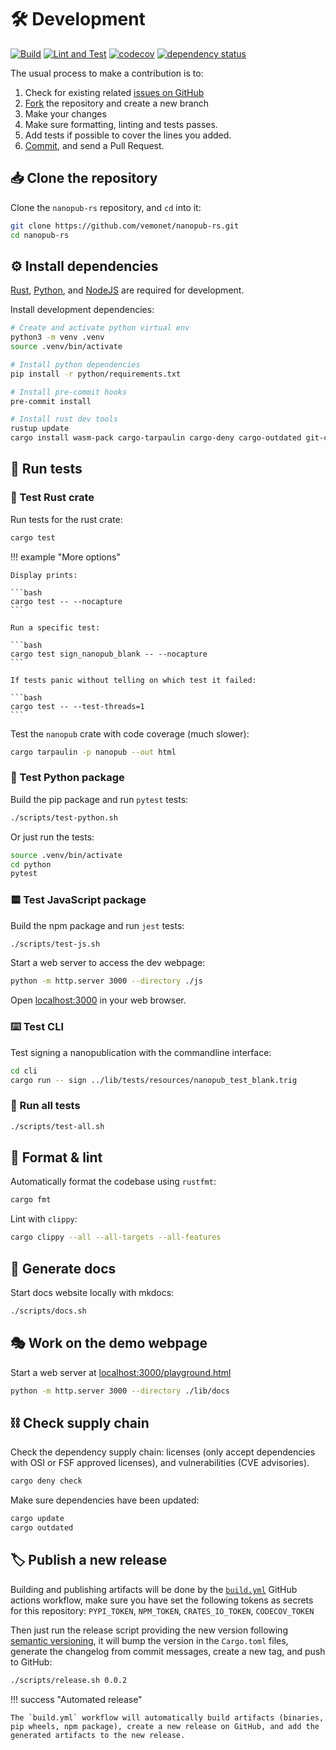 # 🛠️ Development

[![Build](https://github.com/vemonet/nanopub-rs/actions/workflows/build.yml/badge.svg)](https://github.com/vemonet/nanopub-rs/actions/workflows/build.yml) [![Lint and Test](https://github.com/vemonet/nanopub-rs/actions/workflows/test.yml/badge.svg)](https://github.com/vemonet/nanopub-rs/actions/workflows/test.yml) [![codecov](https://codecov.io/gh/vemonet/nanopub-rs/graph/badge.svg?token=BF15PSO6GN)](https://codecov.io/gh/vemonet/nanopub-rs) [![dependency status](https://deps.rs/repo/github/vemonet/nanopub-rs/status.svg)](https://deps.rs/repo/github/vemonet/nanopub-rs)

The usual process to make a contribution is to:

1. Check for existing related [issues on GitHub](https://github.com/vemonet/nanopub-rs/issues)
2. [Fork](https://github.com/vemonet/nanopub-rs/fork) the repository and create a new branch
3. Make your changes
4. Make sure formatting, linting and tests passes.
5. Add tests if possible to cover the lines you added.
6. [Commit](https://www.conventionalcommits.org/en/v1.0.0/), and send a Pull Request.

## 📥️ Clone the repository

Clone the `nanopub-rs` repository, and `cd` into it:

```bash
git clone https://github.com/vemonet/nanopub-rs.git
cd nanopub-rs
```

## ⚙️ Install dependencies

[Rust](https://www.rust-lang.org/tools/install), [Python](https://www.python.org/downloads/), and [NodeJS](https://nodejs.org/en/download) are required for development.

Install development dependencies:

```bash
# Create and activate python virtual env
python3 -m venv .venv
source .venv/bin/activate

# Install python dependencies
pip install -r python/requirements.txt

# Install pre-commit hooks
pre-commit install

# Install rust dev tools
rustup update
cargo install wasm-pack cargo-tarpaulin cargo-deny cargo-outdated git-cliff
```

## 🧪 Run tests

### 🦀 Test Rust crate

Run tests for the rust crate:

```bash
cargo test
```

!!! example "More options"

    Display prints:

    ```bash
    cargo test -- --nocapture
    ```

    Run a specific test:

    ```bash
    cargo test sign_nanopub_blank -- --nocapture
    ```

    If tests panic without telling on which test it failed:

    ```bash
    cargo test -- --test-threads=1
    ```

Test the `nanopub` crate with code coverage (much slower):

```bash
cargo tarpaulin -p nanopub --out html
```

### 🐍 Test Python package

Build the pip package and run `pytest` tests:

```bash
./scripts/test-python.sh
```

Or just run the tests:

```bash
source .venv/bin/activate
cd python
pytest
```

### 🟨 Test JavaScript package

Build the npm package and run `jest` tests:

```bash
./scripts/test-js.sh
```

Start a web server to access the dev webpage:

```bash
python -m http.server 3000 --directory ./js
```

Open [localhost:3000](http://localhost:3000) in your web browser.

### ⌨️ Test CLI

Test signing a nanopublication with the commandline interface:

```bash
cd cli
cargo run -- sign ../lib/tests/resources/nanopub_test_blank.trig
```

### 🌈 Run all tests

```bash
./scripts/test-all.sh
```

## 🧼 Format & lint

Automatically format the codebase using `rustfmt`:

```bash
cargo fmt
```

Lint with `clippy`:

```bash
cargo clippy --all --all-targets --all-features
```

## 📖 Generate docs

Start docs website locally with mkdocs:

```bash
./scripts/docs.sh
```

## 🎭️ Work on the demo webpage

Start a web server at [localhost:3000/playground.html](http://localhost:3000/playground.html)

```bash
python -m http.server 3000 --directory ./lib/docs
```

## ️⛓️ Check supply chain

Check the dependency supply chain: licenses (only accept dependencies with OSI or FSF approved licenses), and vulnerabilities (CVE advisories).

```bash
cargo deny check
```

Make sure dependencies have been updated:

```bash
cargo update
cargo outdated
```

## 🏷️ Publish a new release

Building and publishing artifacts will be done by the [`build.yml`](https://github.com/vemonet/nanopub-rs/actions/workflows/build.yml) GitHub actions workflow, make sure you have set the following tokens as secrets for this repository: `PYPI_TOKEN`, `NPM_TOKEN`, `CRATES_IO_TOKEN`, `CODECOV_TOKEN`

Then just run the release script providing the new version following [semantic versioning](https://semver.org), it will bump the version in the `Cargo.toml` files, generate the changelog from commit messages, create a new tag, and push to GitHub:

```bash
./scripts/release.sh 0.0.2
```

!!! success "Automated release"

    The `build.yml` workflow will automatically build artifacts (binaries, pip wheels, npm package), create a new release on GitHub, and add the generated artifacts to the new release.
